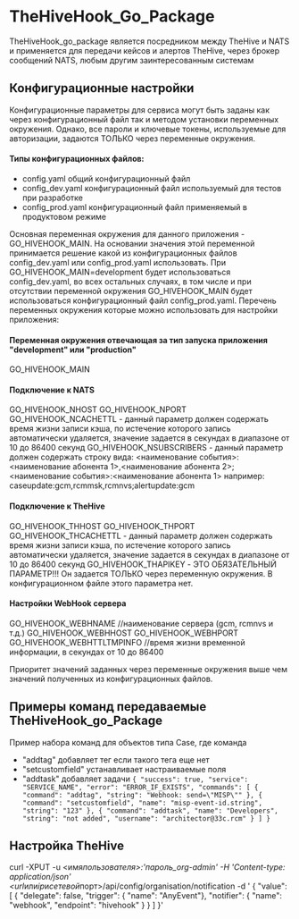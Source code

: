# TheHiveHook_Go_Package

TheHiveHook_go_package является посредником между TheHive и NATS и применяется для передачи кейсов и алертов TheHive, через брокер сообщений NATS, любым другим заинтересованным системам

## Конфигурационные настройки

Конфигурационные параметры для сервиса могут быть заданы как через конфигурационный файл так и методом установки переменных окружения. Однако, все пароли и
ключевые токены, используемые для авторизации, задаются ТОЛЬКО через переменные окружения.

#### Типы конфигурационных файлов:

- config.yaml общий конфигурационный файл
- config_dev.yaml конфигурационный файл используемый для тестов при разработке
- config_prod.yaml конфигурационный файл применяемый в продуктовом режиме

Основная переменная окружения для данного приложения - GO_HIVEHOOK_MAIN. На основании значения этой переменной принимается решение какой из конфигурационных файлов config_dev.yaml или config_prod.yaml использовать. При GO_HIVEHOOK_MAIN=development будет использоваться config_dev.yaml, во всех остальных случаях, в том числе и при отсутствии переменной окружения GO_HIVEHOOK_MAIN будет использоваться конфигурационный файл config_prod.yaml. Перечень переменных окружения которые можно использовать для настройки приложения:

#### Переменная окружения отвечающая за тип запуска приложения "development" или "production"

GO_HIVEHOOK_MAIN

#### Подключение к NATS

GO_HIVEHOOK_NHOST
GO_HIVEHOOK_NPORT
GO_HIVEHOOK_NCACHETTL - данный параметр должен содержать время жизни записи
кэша, по истечение которого запись автоматически удаляется, значение задается
в секундах в диапазоне от 10 до 86400 секунд
GO_HIVEHOOK_NSUBSCRIBERS - данный параметр должен содержать строку вида:
<наименование события>:<наименование абонента 1>,<наименование абонента 2>;<наименование события>:<наименование абонента 1>
например:
caseupdate:gcm,rcmmsk,rcmnvs;alertupdate:gcm

#### Подключение к TheHive

GO_HIVEHOOK_THHOST
GO_HIVEHOOK_THPORT
GO_HIVEHOOK_THCACHETTL - данный параметр должен содержать время жизни записи
кэша, по истечение которого запись автоматически удаляется, значение задается
в секундах в диапазоне от 10 до 86400 секунд
GO_HIVEHOOK_THAPIKEY - ЭТО ОБЯЗАТЕЛЬНЫЙ ПАРАМЕТР!!!
Он задается ТОЛЬКО через переменную окружения. В конфигурационном
файле этого параметра нет.

#### Настройки WebHook сервера

GO_HIVEHOOK_WEBHNAME //наименование сервера (gcm, rcmnvs и т.д.)
GO_HIVEHOOK_WEBHHOST
GO_HIVEHOOK_WEBHPORT
GO_HIVEHOOK_WEBHTTLTMPINFO //время жизни временной информации, в секундах от 10 до 86400

Приоритет значений заданных через переменные окружения выше чем значений полученных из конфигурационных файлов.

## Примеры команд передаваемые TheHiveHook_go_Package

Пример набора команд для объектов типа Case, где команда

- "addtag" добавляет тег если такого тега еще нет
- "setcustomfield" устанавливает настраиваемые поля
- "addtask" добавляет задачи
  `{
  "success": true,
  "service": "SERVICE_NAME",
  "error": "ERROR_IF_EXISTS",
  "commands": [
    {
      "command": "addtag",
      "string": "Webhook: send=\"MISP\""
    },
    {
      "command": "setcustomfield",
      "name": "misp-event-id.string",
      "string": "123"
    },
    {
      "command": "addtask",
      "name": "Developers",
      "string": "not added",
      "username": "architector@33c.rcm"
    }
  ]
}`

##

## Настройка TheHive

curl -XPUT -u <имя*пользователя>:'пароль_org-admin' -H 'Content-type: application/json' <url*или*ip*и*сетевой*порт>/api/config/organisation/notification -d '
{
"value": [
{
"delegate": false,
"trigger": { "name": "AnyEvent"},
"notifier": { "name": "webhook", "endpoint": "hivehook" }
}
]
}'
